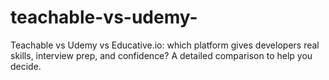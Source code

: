 # teachable-vs-udemy-
Teachable vs Udemy vs Educative.io: which platform gives developers real skills, interview prep, and confidence? A detailed comparison to help you decide.
